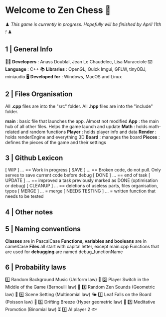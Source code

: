 # Welcome to Zen Chess 🍃
♟️ *This game is currently in progress. Hopefully will be finished by April 11th !* ♟️


## 1 | General Info
🧑‍💻 **Developers** : Anass Doublal, Jean Le Chaudelec, Lisa Muracciole
⌨️ **Language** : C++
📚 **Libraries** : OpenGL, Quick Imgui, GFLW, tinyOBJ, miniaudio
🖥️ **Developed for** : Windows, MacOS and Linux

## 2 | Files Organisation
All **.cpp** files are into the "src" folder. All **.hpp** files are into the "include" folder.

**main** : basic file that launches the app. Almost not modified
**App** : the main hub of all other files. Helps the game launch and update
**Math** : holds math-related and random functions
**Player** : holds player info and data
**Render** : holds renderEngine and everything 3D
**Board** : manages the board
**Pieces** : defines the pieces of the game and their settings

## 3 | Github Lexicon
[ WIP ] ... == Work in progress
[ SAVE ] ... == Broken code, do not pull. Only serves to save current code before debug
[ DONE ] ... == end of task
[ UPDATE ] ... == improved a task previously marked as DONE (optimisation or debug)
[ CLEANUP ] ... == deletions of useless parts, files organisation, typos
[ MERGE ] ... = merge
[ NEEDS TESTING ] ... = written function that needs to be tested

## 4 | Other notes


## 5 | Naming conventions
**Classes** are in PascalCase
**Functions, variables and booleans** are in camelCase
**Files** all start with capital letter, except main.cpp
Functions that are used for **debugging** are named debug_functionName

## 6 | Probability laws
1️⃣ Random Background Music (Uniform law) 🎵
2️⃣ Player Switch in the Middle of the Game (Bernoulli law) 🔄
3️⃣ Random Zen Sounds (Geometric law) 🌿
4️⃣ Scene Setting (Multinomial law) 🌤️
5️⃣ Leaf Falls on the Board (Poisson law) 🍃
6️⃣ Drifting Breeze (Hyper geometric law) 🎐
7️⃣ Meditative Promotion (Binomial law) ⏳
8️⃣ AI player 2 🐟